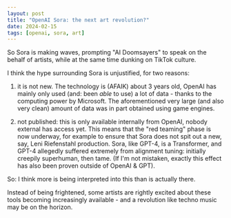 ```yaml
---
layout: post
title: "OpenAI Sora: the next art revolution?"
date: 2024-02-15
tags: [openai, sora, art]
---
```


So Sora is making waves, prompting \"AI Doomsayers\" to speak on the behalf of artists, while at the same time dunking on TikTok culture.

I think the hype surrounding Sora is unjustified, for two reasons:
1. it is not new. The technology is (AFAIK) about 3 years old, OpenAI has mainly only used (and: been *able* to use) a lot of data - thanks to the computing power by Microsoft. The aforementioned very large (and also very clean) amount of data was in part obtained using game engines.

2. not published: this is only available internally from OpenAI, nobody external has access yet. This means that the "red teaming" phase is now underway, for example to ensure that Sora does not spit out a new, say, Leni Riefenstahl production. Sora, like GPT-4, is a Transformer, and GPT-4 allegedly suffered extremely from alignment tuning: initially creepily superhuman, then tame. (If I'm not mistaken, exactly this effect has also been proven outside of OpenAI & GPT). 

So: I think more is being interpreted into this than is actually there.

Instead of being frightened, some artists are rightly excited about these tools becoming increasingly available - and a revolution like techno music may be on the horizon.
